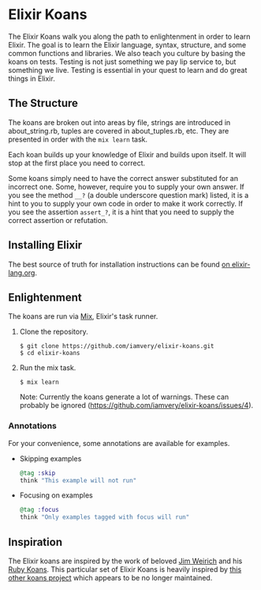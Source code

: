 Elixir Koans
============

The Elixir Koans walk you along the path to enlightenment in order to learn Elixir.
The goal is to learn the Elixir language, syntax, structure, and some common functions and libraries.
We also teach you culture by basing the koans on tests.
Testing is not just something we pay lip service to, but something we live.
Testing is essential in your quest to learn and do great things in Elixir.

The Structure
-------------

The koans are broken out into areas by file, strings are introduced in about_string.rb, tuples are covered in about_tuples.rb, etc.
They are presented in order with the `mix learn` task.

Each koan builds up your knowledge of Elixir and builds upon itself.
It will stop at the first place you need to correct.

Some koans simply need to have the correct answer substituted for an incorrect one.
Some, however, require you to supply your own answer.
If you see the method `__?` (a double underscore question mark) listed, it is a hint to you to supply your own code in order to make it work correctly.
If you see the assertion `assert_?`, it is a hint that you need to supply the correct assertion or refutation.

Installing Elixir
-----------------

The best source of truth for installation instructions can be found [on elixir-lang.org][install].

Enlightenment
-------------

The koans are run via [Mix], Elixir's task runner.

1. Clone the repository.

   ```
   $ git clone https://github.com/iamvery/elixir-koans.git
   $ cd elixir-koans
   ```

2. Run the mix task.

   ```
   $ mix learn
   ```

   Note: Currently the koans generate a lot of warnings. These can probably be ignored (https://github.com/iamvery/elixir-koans/issues/4).

### Annotations

For your convenience, some annotations are available for examples.

* Skipping examples

  ```elixir
  @tag :skip
  think "This example will not run"
  ```

* Focusing on examples

  ```elixir
  @tag :focus
  think "Only examples tagged with focus will run"
  ```

Inspiration
-----------

The Elixir koans are inspired by the work of beloved [Jim Weirich][jim] and his [Ruby Koans][ruby-koans].
This particular set of Elixir Koans is heavily inspired by [this other koans project][other-koans] which appears to be no longer maintained.


[install]: http://elixir-lang.org/install.html
[Mix]: http://elixir-lang.org/getting-started/mix-otp/introduction-to-mix.html
[jim]: https://github.com/jimweirich
[ruby-koans]: https://github.com/neo/ruby_koans
[other-koans]: https://github.com/dojo-toulouse/elixir-koans
